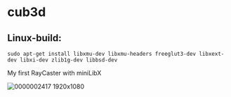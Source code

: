 # cub3d

## Linux-build:

```shell
sudo apt-get install libxmu-dev libxmu-headers freeglut3-dev libxext-dev libxi-dev zlib1g-dev libbsd-dev
```

My first RayCaster with miniLibX

![0000002417 1920x1080](https://user-images.githubusercontent.com/90501558/177530606-a4adf9fa-8dd9-4fb7-9f92-88427e662756.jpg)
